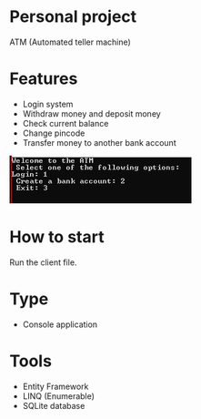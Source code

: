 # Personal project 
ATM (Automated teller machine)

# Features
- Login system
- Withdraw money and deposit money
- Check current balance
- Change pincode
- Transfer money to another bank account

![Screenshot](https://github.com/StefanPesic/ATM/blob/master/ATM.PNG)

# How to start
Run the client file.

# Type
- Console application

# Tools
- Entity Framework
- LINQ (Enumerable)
- SQLite database
